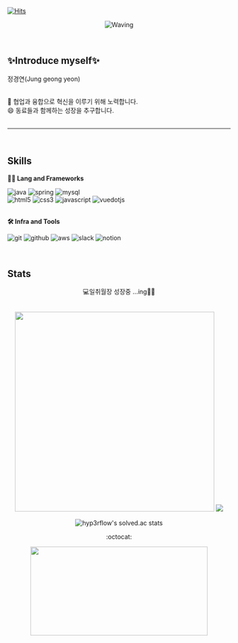 [![Hits](https://hits.seeyoufarm.com/api/count/incr/badge.svg?url=https%3A%2F%2Fgithub.com%2FCloudyee%2Fhit-counter&count_bg=%23808080&title_bg=%231D1D1D&icon=&icon_color=%23E7E7E7&title=hits&edge_flat=true)](https://hits.seeyoufarm.com)
<div align="center">
  
![Waving](https://capsule-render.vercel.app/api?type=venom&height=200&text=Hi😄%20This%20is%20정경연%20&fontAlign=50&fontAlignY=50&color=gradient&rotate=-5&fontSize=80&animation=twinkling&stroke=162807&strokeWidth=2)
</div>


<br>

<h2>✨Introduce myself✨</h2>
 정경연(Jung geong yeon) <br><br>

 👀 협업과 융합으로 혁신을 이루기 위해 노력합니다. <br>
 😄 동료들과 함께하는 성장을 추구합니다.
<br><br>
<hr>

<br>

## Skills
**🧑‍💻 Lang and Frameworks**
<br>

![java](https://img.shields.io/badge/java-ffffff.svg?&style=for-the-badge&logo=openjdk&logoColor=black)
![spring](https://img.shields.io/badge/spring-6DB33F.svg?&style=for-the-badge&logo=spring&logoColor=white)
![mysql](https://img.shields.io/badge/mysql-4479A1.svg?&style=for-the-badge&logo=mysql&logoColor=white)
<br>
![html5](https://img.shields.io/badge/html5-E34F26.svg?&style=for-the-badge&logo=html5&logoColor=white)
![css3](https://img.shields.io/badge/css3-1572B6.svg?&style=for-the-badge&logo=css3&logoColor=white)
![javascript](https://img.shields.io/badge/javascript-F7DF1E.svg?&style=for-the-badge&logo=javascript&logoColor=white)
![vuedotjs](https://img.shields.io/badge/vue.js-4FC08D.svg?&style=for-the-badge&logo=vuedotjs&logoColor=white)
<br><br>

**🛠️ Infra and Tools**
<br>

![git](https://img.shields.io/badge/git-F05032.svg?&style=for-the-badge&logo=git&logoColor=white)
![github](https://img.shields.io/badge/github-181717.svg?&style=for-the-badge&logo=github&logoColor=white)
![aws](https://img.shields.io/badge/aws-232F3E.svg?&style=for-the-badge&logo=amazonaws&logoColor=white)
![slack](https://img.shields.io/badge/slack-4A154B.svg?&style=for-the-badge&logo=slack&logoColor=white)
![notion](https://img.shields.io/badge/notion-000000.svg?&style=for-the-badge&logo=notion&logoColor=white)

<br>
  
## Stats

<div align="center">
💻일취월장 성장중 ...ing👩‍💻
<br>
<br>

<img
  src="https://github-readme-stats.vercel.app/api?username=Cloudyee&show_icons=true&theme=graywhite&hide=stars"
  width="450"/>
  <img
  src="https://github-readme-stats.vercel.app/api/top-langs/?username=cloudyee&layout=compact&theme=graywhite&hide=css,html" />

![hyp3rflow's solved.ac stats](https://github-readme-solvedac.hyp3rflow.vercel.app/api/?handle=bshey1)
<br>

:octocat:

<a href="https://github.com/devxb/gitanimals">
<img
  src="https://render.gitanimals.org/farms/Cloudyee"
  width="400"
  height="200"
/>
</a>
</div>
<br><br><br>
